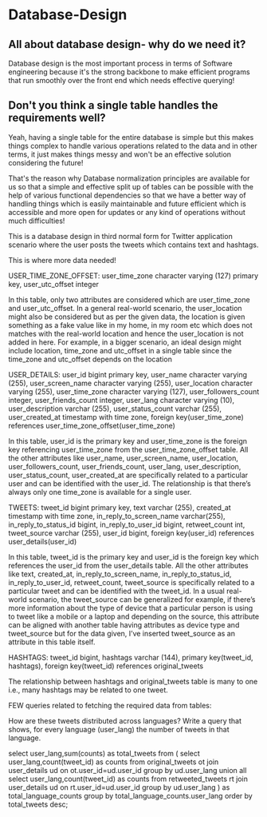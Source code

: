 # Database-Design

## All about database design- why do we need it?
Database design is the most important process in terms of Software engineering because it's the strong backbone to make efficient programs that run smoothly over the front end which needs effective querying!

## Don't you think a single table handles the requirements well?

Yeah, having a single table for the entire database is simple but this makes things complex to handle various operations related to the data and in other terms, it just makes things messy and won't be an effective solution considering the future!

That's the reason why Database normalization principles are available for us so that a simple and effective split up of tables can be possible with the help of various functional dependencies so that we have a better way of handling things which is easily maintainable and future efficient which is accessible and more open for updates or any kind of operations without much difficulties!



This is a database design in third normal form for Twitter application scenario where the user posts the tweets which contains text and hashtags.

This is where more data needed!

USER_TIME_ZONE_OFFSET: 
user_time_zone character varying (127) primary key,
user_utc_offset integer

In this table, only two attributes are considered which are user_time_zone and user_utc_offset. In a general real-world scenario, the user_location might also be considered but as per the given data, the location is given something as a fake value like in my home, in my room etc which does not matches with the real-world location and hence the user_location is not added in here. For example, in a bigger scenario, an ideal design might include location, time_zone and utc_offset in a single table since the time_zone and utc_offset depends on the location

USER_DETAILS:
user_id bigint primary key,
user_name character varying (255),
user_screen_name character varying (255),
user_location character varying (255),
user_time_zone character varying (127),
user_followers_count integer,
user_friends_count integer,
user_lang character varying (10), 
user_description varchar (255),
user_status_count varchar (255), 
user_created_at timestamp with time zone,
foreign key(user_time_zone) references user_time_zone_offset(user_time_zone) 

In this table, user_id is the primary key and user_time_zone is the foreign key referencing user_time_zone from the user_time_zone_offset table. All the other attributes like user_name, user_screen_name, user_location, user_followers_count, user_friends_count, user_lang, user_description, user_status_count, user_created_at are specifically related to a particular user and can be identified with the user_id. The relationship is that there’s always only one time_zone is available for a single user.

TWEETS:
tweet_id bigint primary key,
text varchar (255),
created_at timestamp with time zone,
in_reply_to_screen_name varchar(255),
in_reply_to_status_id bigint,
in_reply_to_user_id bigint,
retweet_count int, 
tweet_source varchar (255),
user_id bigint,
foreign key(user_id) references user_details(user_id)

In this table, tweet_id is the primary key and user_id is the foreign key which references the user_id from the user_details table. All the other attributes like text, created_at, in_reply_to_screen_name, in_reply_to_status_id, in_reply_to_user_id, retweet_count, tweet_source is specifically related to a particular tweet and can be identified with the tweet_id. In a usual real-world scenario, the tweet_source can be generalized for example, if there’s more information about the type of device that a particular person is using to tweet like a mobile or a laptop and depending on the source, this attribute can be aligned with another table having attributes as device type and tweet_source but for the data given, I’ve inserted tweet_source as an attribute in this table itself.

HASHTAGS:
tweet_id bigint,
hashtags varchar (144),
primary key(tweet_id, hashtags),
foreign key(tweet_id) references original_tweets

The relationship between hashtags and original_tweets table is many to one i.e., many hashtags may be related to one tweet.

FEW queries related to fetching the required data from tables:

How are these tweets distributed across languages?
Write a query that shows, for every language (user_lang) the number of tweets in that language.

select user_lang,sum(counts) as total_tweets from (
select user_lang,count(tweet_id) as counts from original_tweets ot join 
user_details ud on ot.user_id=ud.user_id
group by ud.user_lang
union all
select user_lang,count(tweet_id) as counts from retweeted_tweets rt join 
user_details ud on rt.user_id=ud.user_id
group by ud.user_lang
) as total_language_counts
group by total_language_counts.user_lang
order by total_tweets desc;


